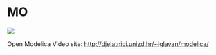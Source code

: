 # MO
 [<img src="http://djelatnici.unizd.hr/~iglavan//slike/modelica/lopticaskocica-ico.gif">](http://djelatnici.unizd.hr/~iglavan//slike/modelica/lopticaskocica-ico.svg)
 
Open Modelica Video site:
http://djelatnici.unizd.hr/~iglavan/modelica/

